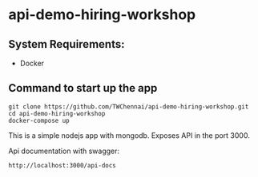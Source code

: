 # api-demo-hiring-workshop

## System Requirements: 
- Docker

## Command to start up the app
``` 
git clone https://github.com/TWChennai/api-demo-hiring-workshop.git
cd api-demo-hiring-workshop
docker-compose up
```

This is a simple nodejs app with mongodb.  Exposes API in the port 3000.

Api documentation with swagger:
```
http://localhost:3000/api-docs
```